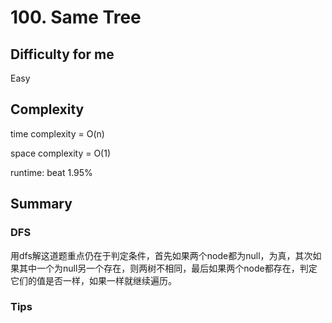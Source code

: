 # 100. Same Tree
## Difficulty for me

Easy

## Complexity
time complexity = O(n)

space complexity = O(1)

runtime: beat 1.95%

## Summary
### DFS

用dfs解这道题重点仍在于判定条件，首先如果两个node都为null，为真，其次如果其中一个为null另一个存在，则两树不相同，最后如果两个node都存在，判定它们的值是否一样，如果一样就继续遍历。

### Tips

